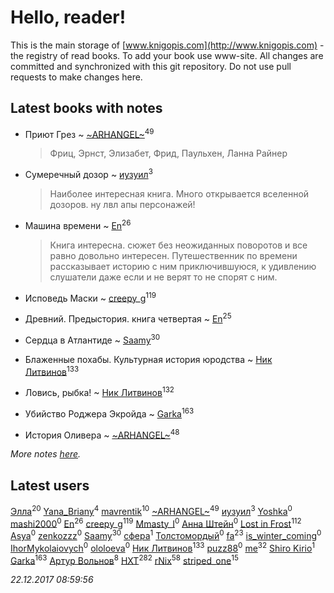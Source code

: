# Hello, reader!
This is the main storage of [www.knigopis.com](http://www.knigopis.com) - the registry of read books.
To add your book use www-site. All changes are committed and synchronized with this git repository.
Do not use pull requests to make changes here.


## Latest books with notes
* Приют Грез ~ [~ARHANGEL~](users/642/64251996-vkontakte)<sup>49</sup>
    > Фриц, Эрнст, Элизабет, Фрид, Паульхен, Ланна Райнер

* Сумеречный дозор ~ [иузуил](users/238/238356806-vkontakte)<sup>3</sup>
    > Наиболее интересная книга. Много открывается вселенной дозоров. ну лвл апы персонажей!

* Машина времени ~ [En](users/333/333646551-vkontakte)<sup>26</sup>
    > Книга интересна. сюжет без неожиданных поворотов и все равно довольно интересен. Путешественник по времени рассказывает историю с ним приключившуюся, к удивлению слушатели даже если и не верят то не спорят с ним.

* Исповедь Маски ~ [creepy_g](users/747/74743045-vkontakte)<sup>119</sup>

* Древний. Предыстория. книга четвертая ~ [En](users/333/333646551-vkontakte)<sup>25</sup>

* Сердца в Атлантиде ~ [Saamy](users/115/115226508-vkontakte)<sup>30</sup>

* Блаженные похабы. Культурная история юродства ~ [Ник Литвинов](users/241/241974816-vkontakte)<sup>133</sup>

* Ловись, рыбка! ~ [Ник Литвинов](users/241/241974816-vkontakte)<sup>132</sup>

* Убийство Роджера Экройда ~ [Garka](users/115/115753719718250012620-google)<sup>163</sup>

* История Оливера ~ [~ARHANGEL~](users/642/64251996-vkontakte)<sup>48</sup>


_More notes [here](latest_books_with_notes.md)._


## Latest users
[Элла](users/100/1002037069862545-facebook)<sup>20</sup> 
[Yana_Briany](users/873/87353589-vkontakte)<sup>4</sup> 
[mavrentik](users/200/200666735-vkontakte)<sup>10</sup> 
[~ARHANGEL~](users/642/64251996-vkontakte)<sup>49</sup> 
[иузуил](users/238/238356806-vkontakte)<sup>3</sup> 
[Yoshka](users/114/114088849140391089697-google)<sup>0</sup> 
[mashi2000](users/233/233557983-vkontakte)<sup>0</sup> 
[En](users/333/333646551-vkontakte)<sup>26</sup> 
[creepy_g](users/747/74743045-vkontakte)<sup>119</sup> 
[Mmasty_I](users/183/183696279-vkontakte)<sup>0</sup> 
[Анна Штейн](users/116/116646380027519165533-google)<sup>0</sup> 
[Lost in Frost](users/103/103293621948650602575-google)<sup>112</sup> 
[Asya](users/104/104092867007130924662-google)<sup>0</sup> 
[zenkozzz](users/191/191577262-vkontakte)<sup>0</sup> 
[Saamy](users/115/115226508-vkontakte)<sup>30</sup> 
[сфера](users/217/217421938-vkontakte)<sup>1</sup> 
[Толстомордый](users/176/176747771-vkontakte)<sup>0</sup> 
[fa](users/102/1026237132343086367-mailru)<sup>23</sup> 
[is_winter_coming](users/140/140559766-vkontakte)<sup>0</sup> 
[IhorMykolaiovych](users/158/1589991341068692-facebook)<sup>0</sup> 
[ololoeva](users/102/10210829435508010-facebook)<sup>0</sup> 
[Ник Литвинов](users/241/241974816-vkontakte)<sup>133</sup> 
[puzz88](users/423/4234886-vkontakte)<sup>0</sup> 
[me](users/381/381417697-yandex)<sup>32</sup> 
[Shiro Kirio](users/118/118269612928760236690-google)<sup>1</sup> 
[Garka](users/115/115753719718250012620-google)<sup>163</sup> 
[Артур Вольнов](users/225/225880893-vkontakte)<sup>8</sup> 
[HXT](users/100/100002563462782-facebook)<sup>282</sup> 
[rNix](users/115/115622071-twitter)<sup>58</sup> 
[striped_one](users/249/249815548-vkontakte)<sup>15</sup> 


_22.12.2017 08:59:56_

